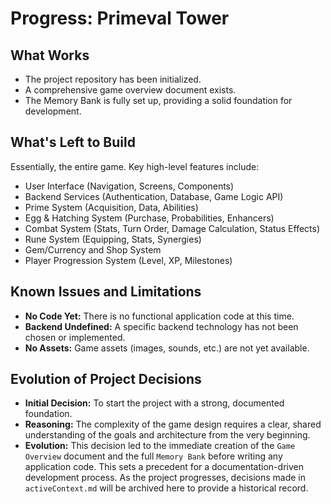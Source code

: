 # Progress: Primeval Tower

## What Works
- The project repository has been initialized.
- A comprehensive game overview document exists.
- The Memory Bank is fully set up, providing a solid foundation for development.

## What's Left to Build
Essentially, the entire game. Key high-level features include:
- User Interface (Navigation, Screens, Components)
- Backend Services (Authentication, Database, Game Logic API)
- Prime System (Acquisition, Data, Abilities)
- Egg & Hatching System (Purchase, Probabilities, Enhancers)
- Combat System (Stats, Turn Order, Damage Calculation, Status Effects)
- Rune System (Equipping, Stats, Synergies)
- Gem/Currency and Shop System
- Player Progression System (Level, XP, Milestones)

## Known Issues and Limitations
- **No Code Yet:** There is no functional application code at this time.
- **Backend Undefined:** A specific backend technology has not been chosen or implemented.
- **No Assets:** Game assets (images, sounds, etc.) are not yet available.

## Evolution of Project Decisions
- **Initial Decision:** To start the project with a strong, documented foundation.
- **Reasoning:** The complexity of the game design requires a clear, shared understanding of the goals and architecture from the very beginning.
- **Evolution:** This decision led to the immediate creation of the `Game Overview` document and the full `Memory Bank` before writing any application code. This sets a precedent for a documentation-driven development process. As the project progresses, decisions made in `activeContext.md` will be archived here to provide a historical record. 